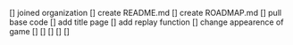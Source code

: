 [] joined organization
[] create README.md
[] create ROADMAP.md
[] pull base code
[] add title page
[] add replay function
[] change appearence of game 
[]
[]
[]
[]
[]